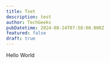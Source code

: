 ```yaml
---
title: Tset
description: test
author: TechGeeks
pubDatetime: 2024-08-24T07:58:00.000Z
featured: false
draft: true
---
```

Hello World